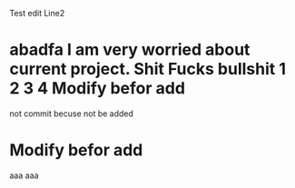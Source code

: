 Test edit
Line2

abadfa
I am very worried about current project. 
Shit
Fucks
bullshit 
1
2
3
4
Modify befor add
=========
not commit becuse not be added

Modify befor add
=========
aaa
aaa


